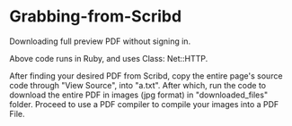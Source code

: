 # Grabbing-from-Scribd
Downloading full preview PDF without signing in.

Above code runs in Ruby, and uses Class: Net::HTTP.

After finding your desired PDF from Scribd, copy the entire page's source code through "View Source", into "a.txt". After which, run the code to download the entire PDF in images (jpg format) in "downloaded_files" folder.  Proceed to use a PDF compiler to compile your images into a PDF File.
